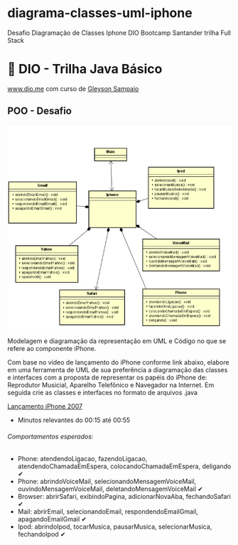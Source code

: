 # diagrama-classes-uml-iphone
Desafio Diagramação de Classes Iphone DIO Bootcamp Santander trilha Full Stack
# 🚀 DIO - Trilha Java Básico
www.dio.me com curso de [Gleyson Sampaio](https://github.com/glysns)

## POO - Desafio
![localhost_4200_ (1)](https://github.com/IaraTassi/diagrama-classes-uml-iphone/blob/master/imagens/Diagrama-uml-iphone-2007.png)

Modelagem e diagramação da representação em UML e Código no que se refere ao componente iPhone.

Com base no vídeo de lançamento do iPhone conforme link abaixo, elabore em uma ferramenta de UML de sua preferência a diagramação das classes e interfaces com a proposta de representar os papéis do iPhone de: Reprodutor Musicial,  Aparelho Telefônico e Navegador na Internet. Em seguida crie as classes e interfaces no formato de arquivos .java

[Lançamento iPhone 2007](https://www.youtube.com/watch?v=9ou608QQRq8)

- Minutos relevantes do 00:15 até 00:55

######  Comportamentos esperados:

* Phone: atendendoLigacao, fazendoLigacao, atendendoChamadaEmEspera, colocandoChamadaEmEspera, deligando ✔
* Phone: abrindoVoiceMail, selecionandoMensagemVoiceMail, ouvindoMensagemVoiceMail, deletandoMensagemVoiceMail ✔
* Browser: abrirSafari, exibindoPagina, adicionarNovaAba, fechandoSafari ✔
* Mail: abrirEmail, selecionandoEmail, respondendoEmailGmail, apagandoEmailGmail ✔
* Ipod: abrindoIpod, tocarMusica, pausarMusica, selecionarMusica, fechandoIpod ✔
